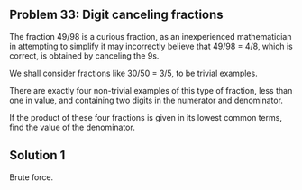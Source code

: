 ## Problem 33: Digit canceling fractions

The fraction 49/98 is a curious fraction, as an inexperienced mathematician in
attempting to simplify it may incorrectly believe that 49/98 = 4/8, which is
correct, is obtained by canceling the 9s.

We shall consider fractions like 30/50 = 3/5, to be trivial examples.

There are exactly four non-trivial examples of this type of fraction, less
than one in value, and containing two digits in the numerator and denominator.

If the product of these four fractions is given in its lowest common terms,
find the value of the denominator.


## Solution 1

Brute force.
